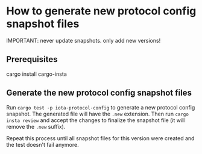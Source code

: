 # How to generate new protocol config snapshot files

IMPORTANT: never update snapshots. only add new versions!

## Prerequisites

cargo install cargo-insta

## Generate the new protocol config snapshot files

Run `cargo test -p iota-protocol-config` to generate a new protocol config snapshot.
The generated file will have the `.new` extension. Then run `cargo insta review` and accept
the changes to finalize the snapshot file (it will remove the `.new` suffix).

Repeat this process until all snapshot files for this version were created and the test doesn't fail anymore.
